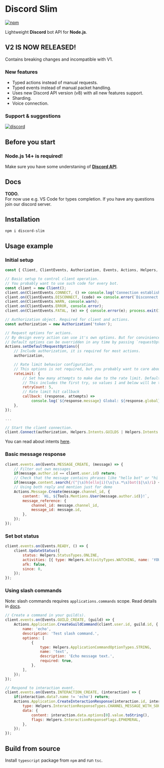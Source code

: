 # Discord Slim
[![npm](https://img.shields.io/npm/v/discord-slim?style=for-the-badge)](https://www.npmjs.com/package/discord-slim)  

Lightweight **Discord** bot API for **Node.js**.  

## V2 IS NOW RELEASED!  
Contains breaking changes and incompatible with V1.  

### New features
- Typed actions instead of manual requests.
- Typed events instead of manual packet handling.
- Uses new Discord API version (v8) with all new features support.
- Sharding.
- Voice connection.

### Support & suggestions
[![discord](https://user-images.githubusercontent.com/13597663/113933123-a1b62e00-980d-11eb-8bdb-8ff439358010.png)](https://discord.gg/drsXkP8R4h)  

## Before you start
### **Node.js** 14+ is required!
Make sure you have some understaning of **[Discord API](https://discordapp.com/developers/docs)**.  

## Docs
**TODO.**  
For now use e.g. VS Code for types completion. If you have any questions join our discord server.  

## Installation
```sh
npm i discord-slim
```

## Usage example
### Initial setup
```js
const { Client, ClientEvents, Authorization, Events, Actions, Helpers, Tools } = require('discord-slim');

// Basic setup to control client operation.
// You probably want to use such code for every bot.
const client = new Client();
client.on(ClientEvents.CONNECT, () => console.log('Connection established.'));
client.on(ClientEvents.DISCONNECT, (code) => console.error(`Disconnect. (${code})`));
client.on(ClientEvents.WARN, console.warn);
client.on(ClientEvents.ERROR, console.error);
client.on(ClientEvents.FATAL, (e) => { console.error(e); process.exit(1); });

// Authorization object. Required for client and actions.
const authorization = new Authorization('token');

// Request options for actions.
// By design every action can use it's own options. But for convinience you сan set default options globally for all actions.
// Default options can be overridden in any time by passing `requestOptions` argument to individual action.
Actions.setDefaultRequestOptions({
    // Include authorization, it is required for most actions.
    authorization,

    // Rate limit behavior configuration.
    // This options is not required, but you probably want to care about the rate limit.
    rateLimit: {
        // Set how many attempts to make due to the rate limit. Default: 5.
        // This includes the first try, so values 1 and below will be treated as "no retries".
        retryCount: 5,
        // Rate limit hit callback
        callback: (response, attempts) =>
            console.log(`${response.message} Global: ${response.global}. Cooldown: ${response.retry_after} sec. Attempt: ${attempts}.`),
    },
});

...

// Start the client connection.
client.Connect(authorization, Helpers.Intents.GUILDS | Helpers.Intents.GUILD_MESSAGES);
```
You can read about intents [here](https://discordapp.com/developers/docs/topics/gateway#gateway-intents).  

### Basic message response
```js
client.events.on(Events.MESSAGE_CREATE, (message) => {
    // Filter out own messages
    if(message.author.id == client.user.id) return;
    // Check that the message contains phrases like "hello bot" or "hi bot"
    if(message.content.search(/(^|\s)h(ello|i)(\s|\s.*\s)bot($|\s)/i) < 0) return;
    // Using both reply and mention just for demo
    Actions.Message.Create(message.channel_id, {
        content: `Hi, ${Tools.Mentions.User(message.author.id)}!`,
        message_reference: {
            channel_id: message.channel_id,
            message_id: message.id,
        },
    });
});
```

### Set bot status
```js
client.events.on(Events.READY, () => {
    client.UpdateStatus({
        status: Helpers.StatusTypes.ONLINE,
        activities: [{ type: Helpers.ActivityTypes.WATCHING, name: 'YOU' }],
        afk: false,
        since: 0,
    });
});
```

### Using slash commands
Note: slash commands requires `applications.commands` scope. Read details in [docs](https://discord.com/developers/docs/interactions/slash-commands).  
```js
// Create a command in your guild(s).
client.events.on(Events.GUILD_CREATE, (guild) => {
    Actions.Application.CreateGuildCommand(client.user.id, guild.id, {
        name: 'echo',
        description: 'Test slash command.',
        options: [
            {
                type: Helpers.ApplicationCommandOptionTypes.STRING,
                name: 'text',
                description: 'Echo message text.',
                required: true,
            },
        ],
    });
});

// Respond to interaction event.
client.events.on(Events.INTERACTION_CREATE, (interaction) => {
    if(interaction.data?.name != 'echo') return;
    Actions.Application.CreateInteractionResponse(interaction.id, interaction.token, {
        type: Helpers.InteractionResponseTypes.CHANNEL_MESSAGE_WITH_SOURCE,
        data: {
            content: interaction.data.options[0].value.toString(),
            flags: Helpers.InteractionResponseFlags.EPHEMERAL,
        },
    });
});
```

## Build from source
Install `typescript` package from `npm` and run `tsc`.  
